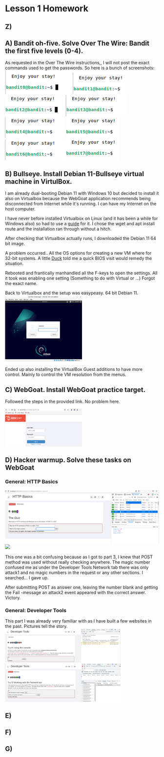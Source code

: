 <h1>Lesson 1 Homework</h1>
  
<h2>Z)</h2>  
<h2>A) Bandit oh-five. Solve Over The Wire: Bandit the first five levels (0-4).</h2>

As requested in the Over The Wire instructions,, I will not post the exact commands used to get the passwords.
So here is a bunch of screenshots:  
<img src="Pictures/bandit0.png">
<img src="Pictures/bandit0-1.png">
<img src="Pictures/bandit1-2.png">
<img src="Pictures/bandit2-3.png">
<img src="Pictures/bandit3-4.png">
<img src="Pictures/bandit4-5.png">
<img src="Pictures/bandit5-6.png">
<img src="Pictures/bandit6-7.png">
<h2>B) Bullseye. Install Debian 11-Bullseye virtual machine in VirtulBox.</h2>  

I am already dual-booting Debian 11 with Windows 10 but decided to install it also on Virtualbox because the WebGoat application recommends being disconnected from Internet while it's running. I can have my Internet on the host computer.  

I have never before installed Virtualbox on Linux (and it has been a while for Windows also) so had to use a [guide](https://linoxide.com/how-to-install-virtualbox-on-debian-11/) for it. Í chose the wget and apt install route and the installation ran through without a hitch.  

After checking that Virtualbox actually runs, I downloaded the Debian 11 64 bit image.  

A problem occurred.. All the OS options for creating a new VM where for 32-bit systems. A little [Duck](https://duckduckgo.com) told me a quick BIOS visit would remedy the situation.  

Rebooted and frantically manhandled all the F-keys to open the settings. All it took was enabling one setting (Something to do with Virtual or ...) Forgot the exact name.  

Back to Virtualbox and the setup was easypeasy. 64 bit Debian 11.  
<img src="Pictures/debian11Login.png" alt="Debian 11 Login Screen" width="50%" length="50%">

Ended up also installing the VirtualBox Guest additions to have more control. Mainly to control the VM resolution from the menus.

<h2>C) WebGoat. Install WebGoat practice target.</h2>

Followed the steps in the provided link. No problem here.  

<img src="Pictures/webGoatLogin.png" alt="WebGoat login screen" width="50%" length="50%">
<h2>D) Hacker warmup. Solve these tasks on WebGoat</h2>
<h3>General: HTTP Basics</h3>
<img src="Pictures/webGoatHTTPBasics3Fail.png">  
<img src="Pictures/webGoatHTTPBasics3Success.png">  

This one was a bit confusing because as I got to part 3, I knew that POST method was used without really checking anywhere. The magic number confused me as under the Developer Tools Network tab there was only attack1 and no magic numbers in the request or any other sections. I searched... I gave up.  

After submitting POST as answer one, leaving the number blank and getting the Fail -message an attack2 event appeared with the correct answer. Victory.

<h3>General: Developer Tools</h3>
This part I was already very familiar with as I have built a few websites in the past. Pictures tell the story.  

<img src="Pictures/webGoatDevTools4Success.png" width="75%">  
<img src="Pictures/webGoatDevTools6Success.png" width="75%">  

<h2>E)</h2>  
<h2>F)</h2>  
<h2>G)</h2>  